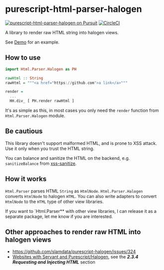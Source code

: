 # purescript-html-parser-halogen

[![purescript-html-parser-halogen on Pursuit](https://pursuit.purescript.org/packages/purescript-html-parser-halogen/badge)](https://pursuit.purescript.org/packages/purescript-html-parser-halogen)
[![CircleCI](https://circleci.com/gh/rnons/purescript-html-parser-halogen.svg?style=svg)](https://circleci.com/gh/rnons/purescript-html-parser-halogen)

A library to render raw HTML string into halogen views.

See [Demo](https://rnons.github.io/purescript-html-parser-halogen/) for an example.

## How to use

```purescript
import Html.Parser.Halogen as PH

rawHtml :: String
rawHtml = """<a href="https://github.com">a link</a>"""

render =
  ...
  HH.div_ [ PH.render rawHtml ]
```

It's as simple as this, in most cases you only need the `render` function from `Html.Parser.Halogen` module.

## Be cautious

This library doesn't support malformed HTML, and is prone to XSS attack. Use it only when you trust the HTML string.

You can balance and sanitize the HTML on the backend, e.g. `sanitizeBalance` from [xss-sanitize](http://hackage.haskell.org/package/xss-sanitize/docs/Text-HTML-SanitizeXSS.html#v:sanitizeBalance).

## How it works

`Html.Parser` parses HTML `String` as `HtmlNode`. `Html.Parser.Halogen` converts `HtmlNode` to halogen `HTML`. You can also write adapters to convert `HtmlNode` to the `HTML` type of other view libraries.

If you want to `Html.Parser** with other view libraries, I can release it as a separate package, let me know if you are interested.

## Other approaches to render raw HTML into halogen views

- https://github.com/slamdata/purescript-halogen/issues/324
- [Websites with Servant and Purescript/Halogen](https://www.fosskers.ca/), see the ***2.3.4 Requesting and Injecting HTML*** section
